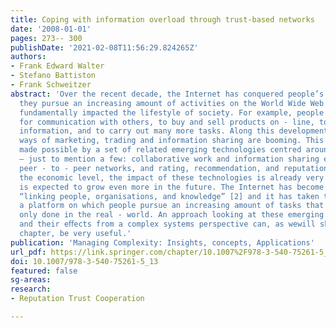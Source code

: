```yaml
---
title: Coping with information overload through trust-based networks
date: '2008-01-01'
pages: 273-- 300
publishDate: '2021-02-08T11:56:29.824265Z'
authors:
- Frank Edward Walter
- Stefano Battiston
- Frank Schweitzer
abstract: 'Over the recent decade, the Internet has conquered people’s homes and life:
  they pursue an increasing amount of activities on the World Wide Web and this has
  fundamentally impacted the lifestyle of society. For example, people use their computers
  for communication with others, to buy and sell products on - line, to search for
  information, and to carry out many more tasks. Along this development, so far unknown
  ways of marketing, trading and information sharing are booming. This situation is
  made possible by a set of related emerging technologies centred around the Internet
  – just to mention a few: collaborative work and information sharing environments,
  peer - to - peer networks, and rating, recommendation, and reputation systems. At
  the economic level, the impact of these technologies is already very high and it
  is expected to grow even more in the future. The Internet has become a social network,
  “linking people, organisations, and knowledge” [2] and it has taken the role of
  a platform on which people pursue an increasing amount of tasks that they have usually
  only done in the real - world. An approach looking at these emerging technologies
  and their eﬀects from a complex systems perspective can, as wewill show in this
  chapter, be very useful.'
publication: 'Managing Complexity: Insights, concepts, Applications'
url_pdf: https://link.springer.com/chapter/10.1007%2F978-3-540-75261-5_13
doi: 10.1007/978-3-540-75261-5_13
featured: false
sg-areas:
research: 
- Reputation Trust Cooperation

---
```

